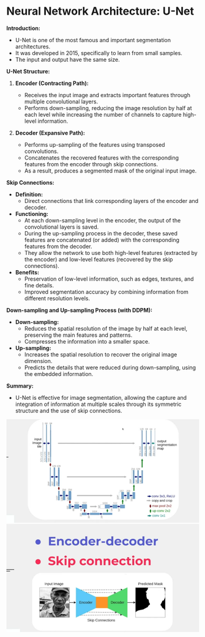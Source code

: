 # Neural Network Architecture: U-Net

**Introduction:**
- U-Net is one of the most famous and important segmentation architectures.
- It was developed in 2015, specifically to learn from small samples.
- The input and output have the same size.

**U-Net Structure:**
1. **Encoder (Contracting Path):**
   - Receives the input image and extracts important features through multiple convolutional layers.
   - Performs down-sampling, reducing the image resolution by half at each level while increasing the number of channels to capture high-level information.
   
2. **Decoder (Expansive Path):**
   - Performs up-sampling of the features using transposed convolutions.
   - Concatenates the recovered features with the corresponding features from the encoder through skip connections.
   - As a result, produces a segmented mask of the original input image.

**Skip Connections:**
- **Definition:**
  - Direct connections that link corresponding layers of the encoder and decoder.
- **Functioning:**
  - At each down-sampling level in the encoder, the output of the convolutional layers is saved.
  - During the up-sampling process in the decoder, these saved features are concatenated (or added) with the corresponding features from the decoder.
  - They allow the network to use both high-level features (extracted by the encoder) and low-level features (recovered by the skip connections).
- **Benefits:**
  - Preservation of low-level information, such as edges, textures, and fine details.
  - Improved segmentation accuracy by combining information from different resolution levels.

**Down-sampling and Up-sampling Process (with DDPM):**
- **Down-sampling:**
  - Reduces the spatial resolution of the image by half at each level, preserving the main features and patterns.
  - Compresses the information into a smaller space.
- **Up-sampling:**
  - Increases the spatial resolution to recover the original image dimension.
  - Predicts the details that were reduced during down-sampling, using the embedded information.

**Summary:**
- U-Net is effective for image segmentation, allowing the capture and integration of information at multiple scales through its symmetric structure and the use of skip connections.

![U-Net Architecture](../imgs/unet_architecture.png "U-Net Architecture")
![Encoder-Decoder with Skip Connections](../imgs/encoder_decoder_skipconnections.png "Encoder-Decoder with Skip Connections")
